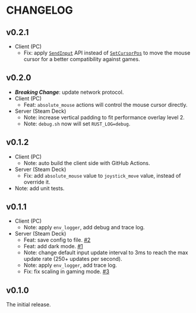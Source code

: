 # CHANGELOG

## v0.2.1

- Client (PC)
  - Fix: apply [`SendInput`](https://learn.microsoft.com/en-us/windows/win32/api/winuser/nf-winuser-sendinput) API instead of [`SetCursorPos`](https://learn.microsoft.com/en-us/windows/win32/api/winuser/nf-winuser-setcursorpos) to move the mouse cursor for a better compatibility against games.

## v0.2.0

- **_Breaking Change_**: update network protocol.
- Client (PC)
  - Feat: `absolute_mouse` actions will control the mouse cursor directly.
- Server (Steam Deck)
  - Note: increase vertical padding to fit performance overlay level 2.
  - Note: `debug.sh` now will set `RUST_LOG=debug`.

## v0.1.2

- Client (PC)
  - Note: auto build the client side with GitHub Actions.
- Server (Steam Deck)
  - Fix: add `absolute_mouse` value to `joystick_move` value, instead of override it.
- Note: add unit tests.

## v0.1.1

- Client (PC)
  - Note: apply `env_logger`, add debug and trace log.
- Server (Steam Deck)
  - Feat: save config to file. [#2](https://github.com/DiscreteTom/stickdeck-rs/issues/2)
  - Feat: add dark mode. [#1](https://github.com/DiscreteTom/stickdeck-rs/issues/1)
  - Note: change default input update interval to 3ms to reach the max update rate (250+ updates per second).
  - Note: apply `env_logger`, add trace log.
  - Fix: fix scaling in gaming mode. [#3](https://github.com/DiscreteTom/stickdeck-rs/issues/3)

## v0.1.0

The initial release.
